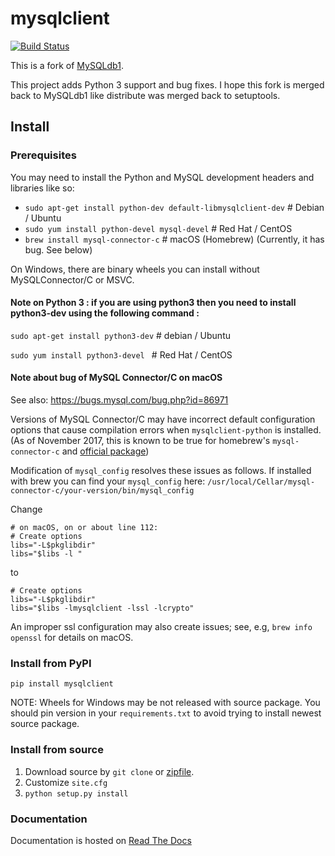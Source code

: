 # mysqlclient

[![Build Status](https://secure.travis-ci.org/PyMySQL/mysqlclient-python.png)](http://travis-ci.org/PyMySQL/mysqlclient-python)

This is a fork of [MySQLdb1](https://github.com/farcepest/MySQLdb1).

This project adds Python 3 support and bug fixes.
I hope this fork is merged back to MySQLdb1 like distribute was merged back to setuptools.

## Install

### Prerequisites

You may need to install the Python and MySQL development headers and libraries like so:

* `sudo apt-get install python-dev default-libmysqlclient-dev`  # Debian / Ubuntu
* `sudo yum install python-devel mysql-devel`  # Red Hat / CentOS
* `brew install mysql-connector-c`  # macOS (Homebrew)  (Currently, it has bug. See below)

On Windows, there are binary wheels you can install without MySQLConnector/C or MSVC.

#### Note on Python 3 : if you are using python3 then you need to install python3-dev using the following command :

`sudo apt-get install python3-dev` # debian / Ubuntu

`sudo yum install python3-devel `  # Red Hat / CentOS

#### **Note about bug of MySQL Connector/C on macOS**

See also: https://bugs.mysql.com/bug.php?id=86971

Versions of MySQL Connector/C may have incorrect default configuration options that cause compilation errors when `mysqlclient-python` is installed.  (As of November 2017, this is known to be true for homebrew's `mysql-connector-c` and [official package](https://dev.mysql.com/downloads/connector/c/))

Modification of `mysql_config` resolves these issues as follows.
If installed with brew you can find your `mysql_config` here: `/usr/local/Cellar/mysql-connector-c/your-version/bin/mysql_config`

Change

```
# on macOS, on or about line 112:
# Create options
libs="-L$pkglibdir"
libs="$libs -l "
```

to

```
# Create options
libs="-L$pkglibdir"
libs="$libs -lmysqlclient -lssl -lcrypto"
```

An improper ssl configuration may also create issues; see, e.g, `brew info openssl` for details on macOS.

### Install from PyPI

`pip install mysqlclient`

NOTE: Wheels for Windows may be not released with source package. You should pin version
in your `requirements.txt` to avoid trying to install newest source package.


### Install from source

1. Download source by `git clone` or [zipfile](https://github.com/PyMySQL/mysqlclient-python/archive/master.zip).
2. Customize `site.cfg`
3. `python setup.py install`

### Documentation

Documentation is hosted on [Read The Docs](https://mysqlclient.readthedocs.io/)

